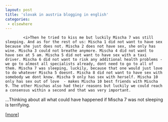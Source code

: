 ```yaml
---
layout: post
title: 'slovak in austria blogging in english'
categories:
 - elsewhere
---
```


			<i>Then he tried to kiss me but luckily Mischa 7 was still sleeping. And as for the rest of us: Mischa 1 did not want to have sex because she just does not. Mischa 2 does not have sex, she only has wine. Mischa 3 could not breathe anymore. Mischa 4 did not want to have sex at 5 am. Mischa 5 did not want to have sex with a taxi driver. Mischa 6 did not want to risk any additional health problems - we go to almost all specialists already, dont need to go to all of them. Mischa 7 was sleeping, luckily, because that one would just love to do whatever Mischa 5 doesnt. Mischa 8 did not want to have sex with somebody we dont know. Mischa 9 only has sex with herself. Mischa 10 only has sex out of love  - makes Mischa 10 best friends with Mischa 9. The other Mischas also had their reasons but luckily we could reach a consensus within a second and that was very important.



...Thinking about all what could have happened if Mischa 7 was not sleeping is terrifying.</i>

[<a href="http://mischabar.tripod.com/weblog/id28.html">more</a>]


			
